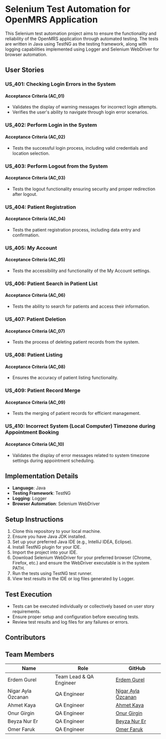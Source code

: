 # Selenium Test Automation for OpenMRS Application

This Selenium test automation project aims to ensure the functionality and reliability of the OpenMRS application through automated testing. The tests are written in Java using TestNG as the testing framework, along with logging capabilities implemented using Logger and Selenium WebDriver for browser automation.

## User Stories

### US_401: Checking Login Errors in the System

#### Acceptance Criteria (AC_01)
- Validates the display of warning messages for incorrect login attempts.
- Verifies the user's ability to navigate through login error scenarios.

### US_402: Perform Login in the System

#### Acceptance Criteria (AC_02)
- Tests the successful login process, including valid credentials and location selection.

### US_403: Perform Logout from the System

#### Acceptance Criteria (AC_03)
- Tests the logout functionality ensuring security and proper redirection after logout.

### US_404: Patient Registration

#### Acceptance Criteria (AC_04)
- Tests the patient registration process, including data entry and confirmation.

### US_405: My Account

#### Acceptance Criteria (AC_05)
- Tests the accessibility and functionality of the My Account settings.

### US_406: Patient Search in Patient List

#### Acceptance Criteria (AC_06)
- Tests the ability to search for patients and access their information.

### US_407: Patient Deletion

#### Acceptance Criteria (AC_07)
- Tests the process of deleting patient records from the system.

### US_408: Patient Listing

#### Acceptance Criteria (AC_08)
- Ensures the accuracy of patient listing functionality.

### US_409: Patient Record Merge

#### Acceptance Criteria (AC_09)
- Tests the merging of patient records for efficient management.

### US_410: Incorrect System (Local Computer) Timezone during Appointment Booking

#### Acceptance Criteria (AC_10)
- Validates the display of error messages related to system timezone settings during appointment scheduling.

## Implementation Details

- **Language**: Java
- **Testing Framework**: TestNG
- **Logging**: Logger
- **Browser Automation**: Selenium WebDriver

## Setup Instructions

1. Clone this repository to your local machine.
2. Ensure you have Java JDK installed.
3. Set up your preferred Java IDE (e.g., IntelliJ IDEA, Eclipse).
4. Install TestNG plugin for your IDE.
5. Import the project into your IDE.
6. Download Selenium WebDriver for your preferred browser (Chrome, Firefox, etc.) and ensure the WebDriver executable is in the system PATH.
7. Run the tests using TestNG test runner.
8. View test results in the IDE or log files generated by Logger.

## Test Execution

- Tests can be executed individually or collectively based on user story requirements.
- Ensure proper setup and configuration before executing tests.
- Review test results and log files for any failures or errors.

## Contributors
## Team Members

| Name                    | Role            | GitHub                                           | 
|-------------------------|-----------------|--------------------------------------------------|
| Erdem Gurel             | Team Lead & QA Engineer     | [Erdem Gurel](https://github.com/artam109)    | 
| Nigar Ayla Özcanan      | QA Engineer     | [Nigar Ayla Özcanan](https://github.com/NigarAylaOzcanan) | 
| Ahmet Kaya              | QA Engineer     | [Ahmet Kaya](https://github.com/0AhmetKaya0) | 
| Onur Girgin             | QA Engineer   | [Onur Girgin](https://github.com/Mednasa) | 
| Beyza Nur Er            | QA Engineer     | [Beyza Nur Er](https://github.com/beyzanurer)   | 
| Omer Faruk             | QA Engineer   | [Omer Faruk](https://github.com/faruk-ayrcc25) | 


